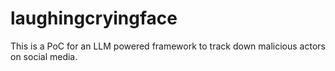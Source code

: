 # laughingcryingface
This is a PoC for an LLM powered framework to track down malicious actors on social media.
